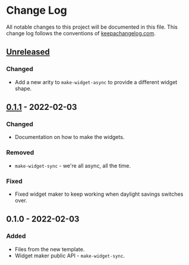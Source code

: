 # Change Log
All notable changes to this project will be documented in this file. This change log follows the conventions of [keepachangelog.com](http://keepachangelog.com/).

## [Unreleased]
### Changed
- Add a new arity to `make-widget-async` to provide a different widget shape.

## [0.1.1] - 2022-02-03
### Changed
- Documentation on how to make the widgets.

### Removed
- `make-widget-sync` - we're all async, all the time.

### Fixed
- Fixed widget maker to keep working when daylight savings switches over.

## 0.1.0 - 2022-02-03
### Added
- Files from the new template.
- Widget maker public API - `make-widget-sync`.

[Unreleased]: https://github.com/your-name/estoque/compare/0.1.1...HEAD
[0.1.1]: https://github.com/your-name/estoque/compare/0.1.0...0.1.1
